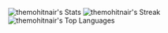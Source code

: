 ![themohitnair's Stats](https://github-readme-stats.vercel.app/api?username=themohitnair&theme=highcontrast&show_icons=true&hide_border=true&count_private=true)
![themohitnair's Streak](https://github-readme-streak-stats.herokuapp.com/?user=themohitnair&theme=highcontrast&hide_border=true)
![themohitnair's Top Languages](https://github-readme-stats.vercel.app/api/top-langs/?username=themohitnair&theme=highcontrast&show_icons=true&hide_border=true&layout=compact)
